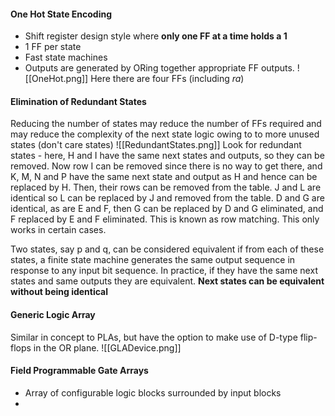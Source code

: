 #### One Hot State Encoding
- Shift register design style where **only one FF at a time holds a 1**
- 1 FF per state
- Fast state machines
- Outputs are generated by ORing together appropriate FF outputs.
![[OneHot.png]]
Here there are four FFs (including $ra$)

#### Elimination of Redundant States
Reducing the number of states may reduce the number of FFs required and may reduce the complexity of the next state logic owing to to more unused states (don't care states)
![[RedundantStates.png]]
Look for redundant states - here, H and I have the same next states and outputs, so they can be removed. Now row I can be removed since there is no way to get there, and K, M, N and P have the same next state and output as H and hence can be replaced by H. Then, their rows can be removed from the table. J and L are identical so L can be replaced by J and removed from the table. D and G are identical, as are E and F, then G can be replaced by D and G eliminated, and F replaced by E and F eliminated.
This is known as row matching. This only works in certain cases.

Two states, say p and q, can be considered equivalent if from each of these states, a finite state machine generates the same output sequence in response to any input bit sequence.
In practice, if they have the same next states and same outputs they are equivalent.
**Next states can be equivalent without being identical**

#### Generic Logic Array
Similar in concept to PLAs, but have the option to make use of D-type flip-flops in the OR plane.
![[GLADevice.png]]

#### Field Programmable Gate Arrays
- Array of configurable logic blocks surrounded by input blocks
- 